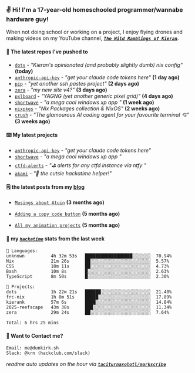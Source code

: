 ### ✌️ Hi! I'm a 17-year-old homeschooled programmer/wannabe hardware guy!

When not doing school or working on a project, I enjoy flying drones and making videos on my YouTube channel, [**_`The Wild Ramblings of Kieran`_**](https://youtube.com/@kieran.rambles).

#### 👷 The latest repos I've pushed to

- [`dots`](https://github.com/taciturnaxolotl/dots) - _"Kieran's opinionated (and probably slightly dumb) nix config"_ **(today)**
- [`anthropic-api-key`](https://github.com/taciturnaxolotl/anthropic-api-key) - _"get your claude code tokens here"_ **(1 day ago)**
- [`pip`](https://github.com/taciturnaxolotl/pip) - _"yet another ssh pastes project"_ **(2 days ago)**
- [`zera`](https://github.com/taciturnaxolotl/zera) - _"my new site v4?"_ **(3 days ago)**
- [`pxlboard`](https://github.com/taciturnaxolotl/pxlboard) - _"YAGNG (yet another generic pixel grid)"_ **(4 days ago)**
- [`shortwave`](https://github.com/taciturnaxolotl/shortwave) - _"a mega cool windows xp app "_ **(1 week ago)**
- [`nixpkgs`](https://github.com/NixOS/nixpkgs) - _"Nix Packages collection & NixOS"_ **(2 weeks ago)**
- [`crush`](https://github.com/charmbracelet/crush) - _"The glamourous AI coding agent for your favourite terminal 💘"_ **(3 weeks ago)**

#### ⌨️ My latest projects

- [`anthropic-api-key`](https://github.com/taciturnaxolotl/anthropic-api-key) - _"get your claude code tokens here"_
- [`shortwave`](https://github.com/taciturnaxolotl/shortwave) - _"a mega cool windows xp app "_
- [`ctfd-alerts`](https://github.com/taciturnaxolotl/ctfd-alerts) - _"⛳ alerts for any ctfd instance via ntfy "_
- [`akami`](https://github.com/taciturnaxolotl/akami) - _"🌷 the cutsie hackatime helper!"_

#### 🗒️ the latest posts from my [blog](https://dunkirk.sh)

- [`Musings about Atuin`](https://dunkirk.sh/blog/atuin/) **(3 months ago)**

- [`Adding a copy code button`](https://dunkirk.sh/blog/adding-a-copy-button/) **(5 months ago)**

- [`All my animation projects`](https://dunkirk.sh/blog/my-animations/) **(5 months ago)**



#### 📡 my [_`hackatime`_](https://waka.hackclub.com) stats from the last week

```text
💾 Languages:
unknown          4h 32m 53s   ██████████████████░░░░░░░  70.94%
Nix              21m 26s      ██░░░░░░░░░░░░░░░░░░░░░░░  5.57%
CSS              18m 11s      ██░░░░░░░░░░░░░░░░░░░░░░░  4.73%
Bash             10m 8s       █░░░░░░░░░░░░░░░░░░░░░░░░  2.63%
TypeScript       8m 50s       █░░░░░░░░░░░░░░░░░░░░░░░░  2.30%

💼 Projects:
dots             1h 22m 21s   ██████░░░░░░░░░░░░░░░░░░░  21.40%
frc-nix          1h 8m 51s    █████░░░░░░░░░░░░░░░░░░░░  17.89%
kierank          57m 6s       ████░░░░░░░░░░░░░░░░░░░░░  14.84%
2025-reefscape   43m 38s      ███░░░░░░░░░░░░░░░░░░░░░░  11.34%
zera             29m 24s      ██░░░░░░░░░░░░░░░░░░░░░░░  7.64%

Total: 6 hrs 25 mins
```

#### 📮 Want to Contact me?

```text
Email: me@dunkirk.sh
Slack: @krn (hackclub.com/slack)
```

_readme auto updates on the hour via [**`taciturnaxolotl/markscribe`**](https://github.com/taciturnaxolotl/markscribe)_
